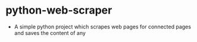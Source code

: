 # python-web-scraper

- A simple python project which scrapes web pages for connected pages and saves the content of any <title> tags to a text file.
- Uses the urllib and html.parser modules, as well as some other standard library modules.
- The user-agent can be changed, but it is there to bypass some websites (like google.com) which don't allow web scraping with the default urllib user-agent

It works by:
- Taking in a start url (e.g. https://www.bbc.co.uk/news)
- Getting the HTML from the page, and parsing it to:
    - Extract the href value of any <a> tag, and saving it to a list of unscraped urls if it hasn't already been found
    - Any <title> tags that are found are saved to a text file with the website url included
    - A summary of how many links found is printed out, then the program will, after the user presses enter, scrape a random unscraped url
    - The program will end when there are no more urls to scrape, or 'x' is pressed
